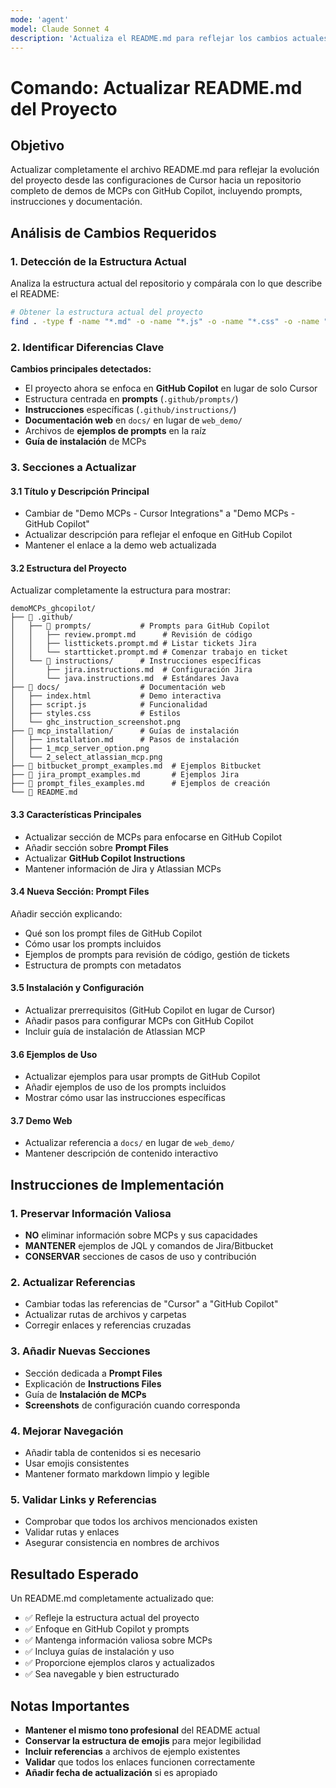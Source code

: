 ```yaml
---
mode: 'agent'
model: Claude Sonnet 4
description: 'Actualiza el README.md para reflejar los cambios actuales del proyecto'
---
```


# Comando: Actualizar README.md del Proyecto

## Objetivo

Actualizar completamente el archivo README.md para reflejar la evolución del proyecto desde las configuraciones de Cursor hacia un repositorio completo de demos de MCPs con GitHub Copilot, incluyendo prompts, instrucciones y documentación.

## Análisis de Cambios Requeridos

### 1. Detección de la Estructura Actual

Analiza la estructura actual del repositorio y compárala con lo que describe el README:

```bash
# Obtener la estructura actual del proyecto
find . -type f -name "*.md" -o -name "*.js" -o -name "*.css" -o -name "*.html" -o -name "*.png" -o -name "*.json" | grep -v ".git" | sort
```

### 2. Identificar Diferencias Clave

**Cambios principales detectados:**
- El proyecto ahora se enfoca en **GitHub Copilot** en lugar de solo Cursor
- Estructura centrada en **prompts** (`.github/prompts/`)
- **Instrucciones** específicas (`.github/instructions/`)
- **Documentación web** en `docs/` en lugar de `web_demo/`
- Archivos de **ejemplos de prompts** en la raíz
- **Guía de instalación** de MCPs

### 3. Secciones a Actualizar

#### 3.1 Título y Descripción Principal
- Cambiar de "Demo MCPs - Cursor Integrations" a "Demo MCPs - GitHub Copilot"
- Actualizar descripción para reflejar el enfoque en GitHub Copilot
- Mantener el enlace a la demo web actualizada

#### 3.2 Estructura del Proyecto
Actualizar completamente la estructura para mostrar:
```
demoMCPs_ghcopilot/
├── 📁 .github/
│   ├── 📁 prompts/           # Prompts para GitHub Copilot
│   │   ├── review.prompt.md      # Revisión de código
│   │   ├── listtickets.prompt.md # Listar tickets Jira
│   │   └── startticket.prompt.md # Comenzar trabajo en ticket
│   └── 📁 instructions/      # Instrucciones específicas
│       ├── jira.instructions.md  # Configuración Jira
│       └── java.instructions.md  # Estándares Java
├── 📁 docs/                  # Documentación web
│   ├── index.html           # Demo interactiva
│   ├── script.js            # Funcionalidad
│   ├── styles.css           # Estilos
│   └── ghc_instruction_screenshot.png
├── 📁 mcp_installation/      # Guías de instalación
│   ├── installation.md      # Pasos de instalación
│   ├── 1_mcp_server_option.png
│   └── 2_select_atlassian_mcp.png
├── 📄 bitbucket_prompt_examples.md  # Ejemplos Bitbucket
├── 📄 jira_prompt_examples.md       # Ejemplos Jira
├── 📄 prompt_files_examples.md      # Ejemplos de creación
└── 📄 README.md
```

#### 3.3 Características Principales
- Actualizar sección de MCPs para enfocarse en GitHub Copilot
- Añadir sección sobre **Prompt Files**
- Actualizar **GitHub Copilot Instructions**
- Mantener información de Jira y Atlassian MCPs

#### 3.4 Nueva Sección: Prompt Files
Añadir sección explicando:
- Qué son los prompt files de GitHub Copilot
- Cómo usar los prompts incluidos
- Ejemplos de prompts para revisión de código, gestión de tickets
- Estructura de prompts con metadatos

#### 3.5 Instalación y Configuración
- Actualizar prerrequisitos (GitHub Copilot en lugar de Cursor)
- Añadir pasos para configurar MCPs con GitHub Copilot
- Incluir guía de instalación de Atlassian MCP

#### 3.6 Ejemplos de Uso
- Actualizar ejemplos para usar prompts de GitHub Copilot
- Añadir ejemplos de uso de los prompts incluidos
- Mostrar cómo usar las instrucciones específicas

#### 3.7 Demo Web
- Actualizar referencia a `docs/` en lugar de `web_demo/`
- Mantener descripción de contenido interactivo

## Instrucciones de Implementación

### 1. Preservar Información Valiosa
- **NO** eliminar información sobre MCPs y sus capacidades
- **MANTENER** ejemplos de JQL y comandos de Jira/Bitbucket
- **CONSERVAR** secciones de casos de uso y contribución

### 2. Actualizar Referencias
- Cambiar todas las referencias de "Cursor" a "GitHub Copilot"
- Actualizar rutas de archivos y carpetas
- Corregir enlaces y referencias cruzadas

### 3. Añadir Nuevas Secciones
- Sección dedicada a **Prompt Files**
- Explicación de **Instructions Files**
- Guía de **Instalación de MCPs**
- **Screenshots** de configuración cuando corresponda

### 4. Mejorar Navegación
- Añadir tabla de contenidos si es necesario
- Usar emojis consistentes
- Mantener formato markdown limpio y legible

### 5. Validar Links y Referencias
- Comprobar que todos los archivos mencionados existen
- Validar rutas y enlaces
- Asegurar consistencia en nombres de archivos

## Resultado Esperado

Un README.md completamente actualizado que:
- ✅ Refleje la estructura actual del proyecto
- ✅ Enfoque en GitHub Copilot y prompts
- ✅ Mantenga información valiosa sobre MCPs
- ✅ Incluya guías de instalación y uso
- ✅ Proporcione ejemplos claros y actualizados
- ✅ Sea navegable y bien estructurado

## Notas Importantes

- **Mantener el mismo tono profesional** del README actual
- **Conservar la estructura de emojis** para mejor legibilidad
- **Incluir referencias** a archivos de ejemplo existentes
- **Validar** que todos los enlaces funcionen correctamente
- **Añadir fecha de actualización** si es apropiado